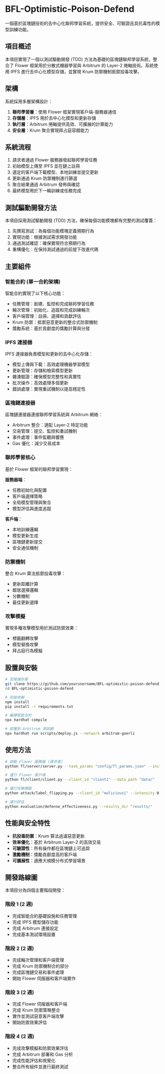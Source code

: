 # BFL-Optimistic-Poison-Defend

一個基於區塊鏈技術的去中心化聯邦學習系統，提供安全、可驗證且具抗毒性的模型訓練功能。

## 項目概述

本項目實現了一個以測試驅動開發 (TDD) 方法為基礎的區塊鏈聯邦學習系統，整合了 Flower 框架用於分散式機器學習與 Arbitrum 的 Layer-2 捲軸技術。系統使用 IPFS 進行去中心化模型存儲，並實現 Krum 防禦機制抵禦投毒攻擊。

## 架構

系統採用多層架構設計：

1. **聯邦學習層**：使用 Flower 框架實現客戶端-服務器通信
2. **存儲層**：IPFS 用於去中心化模型和更新存儲
3. **執行層**：Arbitrum 捲軸提供高效、可擴展的計算能力
4. **安全層**：Krum 聚合實現拜占庭容錯能力

## 系統流程

1. 請求者通過 Flower 服務器發起聯邦學習任務
2. 初始模型上傳至 IPFS 並在鏈上註冊
3. 選定的客戶端下載模型、本地訓練並提交更新
4. 更新通過 Krum 防禦機制進行篩選
5. 聚合結果通過 Arbitrum 發佈與確認
6. 最終模型用於下一輪訓練或任務完成

## 測試驅動開發方法

本項目採用測試驅動開發 (TDD) 方法，確保每個功能模塊都有完整的測試覆蓋：

1. 先撰寫測試：為每個功能模塊定義預期行為
2. 實現功能：根據測試需求開發功能
3. 通過測試確認：確保實現符合預期行為
4. 重構優化：在保持測試通過的前提下改進代碼

## 主要組件

### 智能合約 (單一合約架構)

智能合約實現了以下核心功能：
- 任務管理：創建、監控和完成聯邦學習任務
- 輪次管理：初始化、追蹤和完成訓練輪次
- 客戶端管理：註冊、選擇和貢獻評估
- Krum 防禦：抵禦惡意更新的整合式防禦機制
- 獎勵系統：基於貢獻度的獎勵計算與分發

### IPFS 連接器

IPFS 連接器負責模型和更新的去中心化存儲：
- 模型上傳與下載：高效處理機器學習模型
- 更新管理：存儲和檢索模型更新
- 雜湊驗證：確保模型完整性和真實性
- 批次操作：高效處理多個更新
- 錯誤處理：實現重試機制以提高穩定性

### 區塊鏈連接器

區塊鏈連接器連接聯邦學習系統與 Arbitrum 網絡：
- Arbitrum 整合：適配 Layer-2 特定功能
- 交易管理：提交、監控和重試機制
- 事件處理：事件監聽與響應
- Gas 優化：減少交易成本

### 聯邦學習核心

基於 Flower 框架的聯邦學習實現：

**服務器端**：
- 任務初始化與配置
- 客戶端選擇策略
- 全局模型管理與聚合
- 模型評估與進度追蹤

**客戶端**：
- 本地訓練邏輯
- 模型更新生成
- 區塊鏈更新提交
- 安全通信機制

### 防禦機制

整合 Krum 算法抵禦投毒攻擊：
- 更新距離計算
- 鄰居選擇邏輯
- 分數機制
- 最佳更新選擇

### 攻擊模擬

實現多種攻擊模型用於測試防禦效果：
- 標籤翻轉攻擊
- 模型替換攻擊
- 拜占庭行為模擬

## 設置與安裝

```bash
# 克隆儲存庫
git clone https://github.com/yourusername/BFL-optimistic-poison-defend.git
cd BFL-optimistic-poison-defend

# 安裝依賴
npm install
pip install -r requirements.txt

# 編譯智能合約
npx hardhat compile

# 部署到 Arbitrum 測試網
npx hardhat run scripts/deploy.js --network arbitrum-goerli
```

## 使用方法

```bash
# 啟動 Flower 服務器 (請求者)
python fl/server/server.py --task_params "config/fl_params.json" --initial_model "model.h5"

# 運行 Flower 客戶端
python fl/client/client.py --client_id "client1" --data_path "data/"

# 運行攻擊模擬
python attack/label_flipping.py --client_id "malicious1" --intensity 0.3

# 運行評估
python evaluation/defense_effectiveness.py --results_dir "results/"
```

## 性能與安全特性

- **抗投毒防禦**：Krum 算法過濾惡意更新
- **效率優化**：基於 Arbitrum Layer-2 的高效交易
- **可驗證性**：所有操作都在區塊鏈上可追踪
- **激勵機制**：獎勵貢獻度高的客戶端
- **可擴展性**：適應大規模分布式學習場景

## 開發路線圖

本項目分為四個主要階段開發：

### 階段 1 (2 週)
- 完成智能合約基礎設施和任務管理
- 完成 IPFS 模型儲存功能
- 完成 Arbitrum 連接設定
- 完成基本測試環境設置

### 階段 2 (2 週)
- 完成輪次管理和客戶端管理
- 完成 Krum 防禦機制合約部分
- 完成區塊鏈交易和事件處理
- 開始 Flower 伺服器和客戶端實作

### 階段 3 (2 週)
- 完成 Flower 伺服器和客戶端
- 完成 Krum 防禦策略整合
- 實作並測試惡意客戶端攻擊
- 開始防禦效果評估

### 階段 4 (2 週)
- 完成攻擊模擬和防禦效果評估
- 完成 Arbitrum 部署和 Gas 分析
- 完成性能評估和視覺化
- 整合所有組件並進行最終測試
